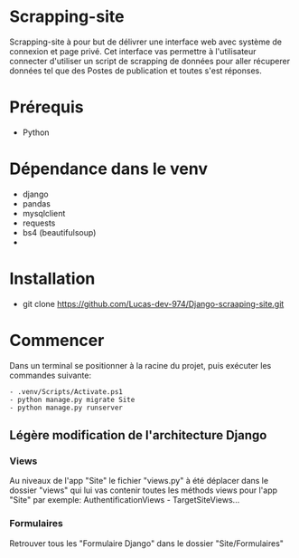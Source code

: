 # Scrapping-site

Scrapping-site à pour but de délivrer une interface web avec système de connexion et page privé. Cet interface vas permettre à l'utilisateur connecter d'utiliser un script de scrapping de données pour aller récuperer données tel que des Postes de publication et toutes s'est réponses.

# Prérequis 
 - Python 

# Dépendance dans le venv
  - django
  - pandas
  - mysqlclient
  - requests
  - bs4 (beautifulsoup)
  - 
# Installation 
  - git clone https://github.com/Lucas-dev-974/Django-scraaping-site.git

# Commencer 
Dans un terminal se positionner à la racine du projet, puis exécuter les commandes suivante: 

    - .venv/Scripts/Activate.ps1
    - python manage.py migrate Site
    - python manage.py runserver

## Légère modification de l'architecture Django
### Views
Au niveaux de l'app "Site" le fichier "views.py" à été déplacer dans le dossier "views" qui lui vas contenir toutes les méthods views pour l'app "Site" par exemple: AuthentificationViews - TargetSiteViews...
 
### Formulaires
Retrouver tous les "Formulaire Django" dans le dossier "Site/Formulaires"

